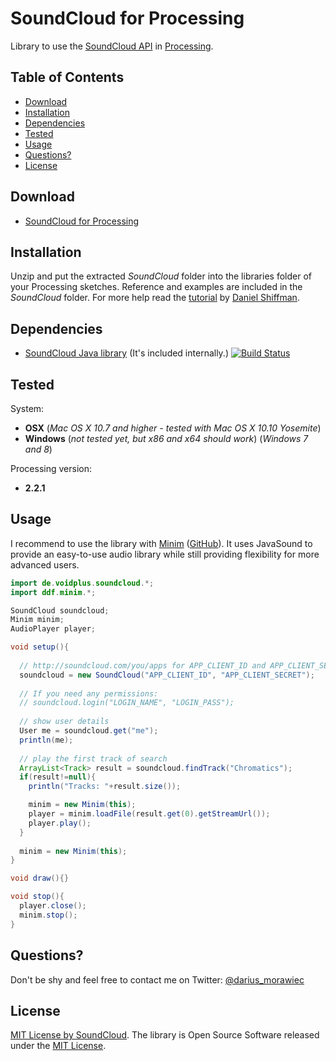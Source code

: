 # SoundCloud for Processing
Library to use the [SoundCloud API](https://developers.soundcloud.com/docs/api/guide) in [Processing](http://processing.org/).


## Table of Contents

- [Download](#download)
- [Installation](#installation)
- [Dependencies](#dependencies)
- [Tested](#tested)
- [Usage](#usage)
- [Questions?](#questions)
- [License](#license)


## Download

- [SoundCloud for Processing](download/SoundCloud.zip?raw=true)


## Installation

Unzip and put the extracted *SoundCloud* folder into the libraries folder of your Processing sketches. Reference and examples are included in the *SoundCloud* folder. For more help read the [tutorial](http://www.learningprocessing.com/tutorials/libraries/) by [Daniel Shiffman](https://github.com/shiffman).


## Dependencies

- [SoundCloud Java library](https://github.com/nok/soundcloud-java-library) (It's included internally.) [![Build Status](https://travis-ci.org/nok/soundcloud-java-library.svg?branch=master)](https://travis-ci.org/nok/soundcloud-java-library)


## Tested

System:

- **OSX** (*Mac OS X 10.7 and higher - tested with Mac OS X 10.10 Yosemite*)
- **Windows** (*not tested yet, but x86 and x64 should work*) (*Windows 7 and 8*)

Processing version:

- **2.2.1**


## Usage

I recommend to use the library with [Minim](http://code.compartmental.net/tools/minim/) ([GitHub](https://github.com/ddf/Minim)). It uses JavaSound to provide an easy-to-use audio library while still providing flexibility for more advanced users.

```java
import de.voidplus.soundcloud.*;
import ddf.minim.*;

SoundCloud soundcloud;
Minim minim;
AudioPlayer player;

void setup(){
  
  // http://soundcloud.com/you/apps for APP_CLIENT_ID and APP_CLIENT_SECRET
  soundcloud = new SoundCloud("APP_CLIENT_ID", "APP_CLIENT_SECRET");
  
  // If you need any permissions:
  // soundcloud.login("LOGIN_NAME", "LOGIN_PASS");
  
  // show user details
  User me = soundcloud.get("me");
  println(me);
  
  // play the first track of search
  ArrayList<Track> result = soundcloud.findTrack("Chromatics");
  if(result!=null){
    println("Tracks: "+result.size());

    minim = new Minim(this);  
    player = minim.loadFile(result.get(0).getStreamUrl());
    player.play();
  }
  
  minim = new Minim(this);
}

void draw(){}

void stop(){
  player.close();
  minim.stop();
}
```


## Questions?

Don't be shy and feel free to contact me on Twitter: [@darius_morawiec](https://twitter.com/darius_morawiec)


## License

[MIT License by SoundCloud](https://raw.github.com/soundcloud/java-api-wrapper/master/LICENSE). The library is Open Source Software released under the [MIT License](MIT-LICENSE.txt).